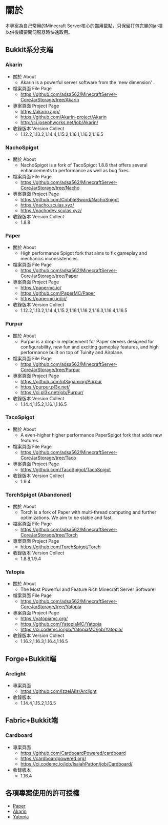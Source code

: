# 關於
本專案為自己常用的Minecraft Server核心的備用載點，只保留打包完畢的jar檔以供後續要開伺服器時快速取用。

## Bukkit系分支端

### Akarin
* 關於 About
	* Akarin is a powerful server software from the 'new dimension' .
* 檔案頁面 File Page
	* https://github.com/adsa562/MinecraftServer-CoreJarStorage/tree/Akarin
* 專案頁面 Project Page
	* https://akarin.app/
	* https://github.com/Akarin-project/Akarin
	* http://ci.josephworks.net/job/Akarin/
* 收錄版本 Version Collect
	* 1.12.2,1.13.2,1.14.4,1.15.2,1.16.1,1.16.2,1.16.5

### NachoSpigot
* 關於 About
	*  NachoSpigot is a fork of TacoSpigot 1.8.8 that offers several enhancements to performance as well as bug fixes. 
* 檔案頁面 File Page
	* https://github.com/adsa562/MinecraftServer-CoreJarStorage/tree/Nacho
* 專案頁面 Project Page
	* https://github.com/CobbleSword/NachoSpigot
	* https://nacho.sculas.xyz/
	* https://nachodev.sculas.xyz/
* 收錄版本 Version Collect
	* 1.8.8

### Paper
* 關於 About
	*  High performance Spigot fork that aims to fix gameplay and mechanics inconsistencies.
* 檔案頁面 File Page
	* https://github.com/adsa562/MinecraftServer-CoreJarStorage/tree/Paper
* 專案頁面 Project Page
	* https://papermc.io/
	* https://github.com/PaperMC/Paper
	* https://papermc.io/ci/
* 收錄版本 Version Collect
	* 1.12.2,1.13.2,1.14.4,1.15.2,1.16.1,1.16.2,1.16.3,1.16.4,1.16.5

### Purpur
* 關於 About
	* Purpur is a drop-in replacement for Paper servers designed for configurability, new fun and exciting gameplay features, and high performance built on top of Tuinity and Airplane. 
* 檔案頁面 File Page
	* https://github.com/adsa562/MinecraftServer-CoreJarStorage/tree/Purpur
* 專案頁面 Project Page
	* https://github.com/pl3xgaming/Purpur
	* https://purpur.pl3x.net/
	* https://ci.pl3x.net/job/Purpur/
* 收錄版本 Version Collect
	* 1.14.4,1.15.2,1.16.1,1.16.5

### TacoSpigot
* 關於 About
	* A even-higher higher performance PaperSpigot fork that adds new features.
* 檔案頁面 File Page
	* https://github.com/adsa562/MinecraftServer-CoreJarStorage/tree/Taco
* 專案頁面 Project Page
	* https://github.com/TacoSpigot/TacoSpigot
* 收錄版本 Version Collect
	* 1.9.4

### TorchSpigot (Abandoned)
* 關於 About
	*  Torch is a fork of Paper with multi-thread computing and further optimizations. We aim to be stable and fast.
* 檔案頁面 File Page
	* https://github.com/adsa562/MinecraftServer-CoreJarStorage/tree/Torch
* 專案頁面 Project Page
	* https://github.com/TorchSpigot/Torch
* 收錄版本 Version Collect
	* 1.8.8,1.9.4

### Yatopia
* 關於 About
	* The Most Powerful and Feature Rich Minecraft Server Software! 
* 檔案頁面 File Page
	* https://github.com/adsa562/MinecraftServer-CoreJarStorage/tree/Yatopia
* 專案頁面 Project Page
	* https://yatopiamc.org/
	* https://github.com/YatopiaMC/Yatopia
	* https://ci.codemc.io/job/YatopiaMC/job/Yatopia/
* 收錄版本 Version Collect
	* 1.16.2,1.16.3,1.16.4,1.16.5

## Forge+Bukkit端
### Arclight
* 專案頁面
	* https://github.com/IzzelAliz/Arclight
* 收錄版本
	* 1.14.4,1.15.2,1.16.5
## Fabric+Bukkit端
### Cardboard
* 專案頁面
	* https://github.com/CardboardPowered/cardboard
	* https://cardboardpowered.org/
	* https://ci.codemc.io/job/IsaiahPatton/job/Cardboard/
* 收錄版本
	* 1.16.4

## 各項專案使用的許可授權
* [Paper](https://github.com/PaperMC/Paper/blob/master/LICENSE.md)
* [Akarin](https://github.com/Akarin-project/Akarin/blob/ver/1.15.2/LICENSE.md) 
* [Yatopia](https://github.com/YatopiaMC/Yatopia/blob/ver/1.16.4/Licensing/LICENSE.md)
